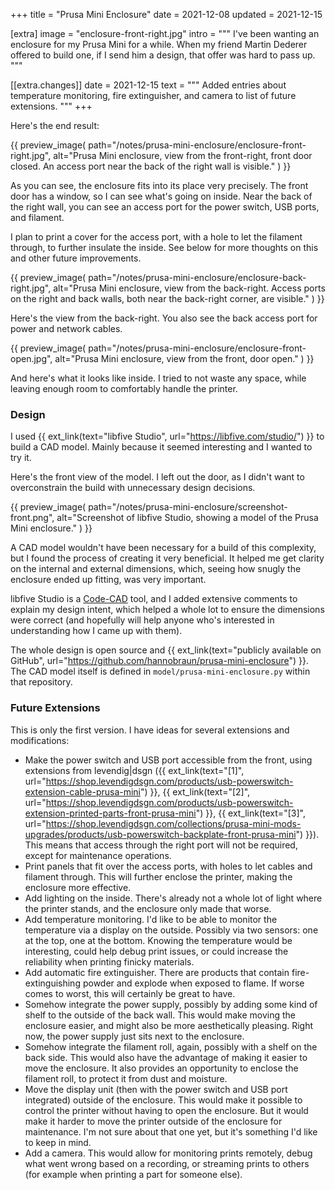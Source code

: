 +++
title   = "Prusa Mini Enclosure"
date    = 2021-12-08
updated = 2021-12-15

[extra]
image = "enclosure-front-right.jpg"
intro = """
I've been wanting an enclosure for my Prusa Mini for a while. When my friend Martin Dederer offered to build one, if I send him a design, that offer was hard to pass up.
"""

[[extra.changes]]
date = 2021-12-15
text = """
Added entries about temperature monitoring, fire extinguisher, and camera to list of future extensions.
"""
+++

Here's the end result:

{{
    preview_image(
        path="/notes/prusa-mini-enclosure/enclosure-front-right.jpg",
        alt="Prusa Mini enclosure, view from the front-right, front door closed. An access port near the back of the right wall is visible."
    )
}}

As you can see, the enclosure fits into its place very precisely. The front door has a window, so I can see what's going on inside. Near the back of the right wall, you can see an access port for the power switch, USB ports, and filament.

I plan to print a cover for the access port, with a hole to let the filament through, to further insulate the inside. See below for more thoughts on this and other future improvements.

{{
    preview_image(
        path="/notes/prusa-mini-enclosure/enclosure-back-right.jpg",
        alt="Prusa Mini enclosure, view from the back-right. Access ports on the right and back walls, both near the back-right corner, are visible."
    )
}}

Here's the view from the back-right. You also see the back access port for power and network cables.

{{
    preview_image(
        path="/notes/prusa-mini-enclosure/enclosure-front-open.jpg",
        alt="Prusa Mini enclosure, view from the front, door open."
    )
}}

And here's what it looks like inside. I tried to not waste any space, while leaving enough room to comfortably handle the printer.


### Design

I used {{ ext_link(text="libfive Studio", url="https://libfive.com/studio/") }} to build a CAD model. Mainly because it seemed interesting and I wanted to try it.

Here's the front view of the model. I left out the door, as I didn't want to overconstrain the build with unnecessary design decisions.

{{
    preview_image(
        path="/notes/prusa-mini-enclosure/screenshot-front.png",
        alt="Screenshot of libfive Studio, showing a model of the Prusa Mini enclosure."
    )
}}

A CAD model wouldn't have been necessary for a build of this complexity, but I found the process of creating it very beneficial. It helped me get clarity on the internal and external dimensions, which, seeing how snugly the enclosure ended up fitting, was very important.

libfive Studio is a [Code-CAD](/notes/code-cad-advantages/) tool, and I added extensive comments to explain my design intent, which helped a whole lot to ensure the dimensions were correct (and hopefully will help anyone who's interested in understanding how I came up with them).

The whole design is open source and {{ ext_link(text="publicly available on GitHub", url="https://github.com/hannobraun/prusa-mini-enclosure") }}. The CAD model itself is defined in `model/prusa-mini-enclosure.py` within that repository.


### Future Extensions

This is only the first version. I have ideas for several extensions and modifications:

- Make the power switch and USB port accessible from the front, using extensions from levendig|dsgn ({{ ext_link(text="[1]", url="https://shop.levendigdsgn.com/products/usb-powerswitch-extension-cable-prusa-mini") }}, {{ ext_link(text="[2]", url="https://shop.levendigdsgn.com/products/usb-powerswitch-extension-printed-parts-front-prusa-mini") }}, {{ ext_link(text="[3]", url="https://shop.levendigdsgn.com/collections/prusa-mini-mods-upgrades/products/usb-powerswitch-backplate-front-prusa-mini") }}). This means that access through the right port will not be required, except for maintenance operations.
- Print panels that fit over the access ports, with holes to let cables and filament through. This will further enclose the printer, making the enclosure more effective.
- Add lighting on the inside. There's already not a whole lot of light where the printer stands, and the enclosure only made that worse.
- Add temperature monitoring. I'd like to be able to monitor the temperature via a display on the outside. Possibly via two sensors: one at the top, one at the bottom. Knowing the temperature would be interesting, could help debug print issues, or could increase the reliability when printing finicky materials.
- Add automatic fire extinguisher. There are products that contain fire-extinguishing powder and explode when exposed to flame. If worse comes to worst, this will certainly be great to have.
- Somehow integrate the power supply, possibly by adding some kind of shelf to the outside of the back wall. This would make moving the enclosure easier, and might also be more aesthetically pleasing. Right now, the power supply just sits next to the enclosure.
- Somehow integrate the filament roll, again, possibly with a shelf on the back side. This would also have the advantage of making it easier to move the enclosure. It also provides an opportunity to enclose the filament roll, to protect it from dust and moisture.
- Move the display unit (then with the power switch and USB port integrated) outside of the enclosure. This would make it possible to control the printer without having to open the enclosure. But it would make it harder to move the printer outside of the enclosure for maintenance. I'm not sure about that one yet, but it's something I'd like to keep in mind.
- Add a camera. This would allow for monitoring prints remotely, debug what went wrong based on a recording, or streaming prints to others (for example when printing a part for someone else).
